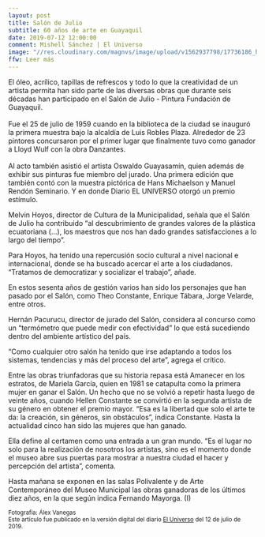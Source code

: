 ```yaml
---
layout: post
title: Salón de Julio
subtitle: 60 años de arte en Guayaquil
date: 2019-07-12 12:00:00
comment: Mishell Sánchez | El Universo
image: "//res.cloudinary.com/magnvs/image/upload/v1562937798/17736186_hp7y7m.jpg"
ffw: Leer más  
---
```

El óleo, acrílico, tapillas de refrescos y todo lo que la creatividad de un artista permita han sido parte de las diversas obras que durante seis décadas han participado en el Salón de Julio - Pintura Fundación de Guayaquil.<br /><br/>Fue el 25 de julio de 1959 cuando en la biblioteca de la ciudad se inauguró la primera muestra bajo la alcaldía de Luis Robles Plaza. Alrededor de 23 pintores concursaron por el primer lugar que finalmente tuvo como ganador a Lloyd Wulf con la obra Danzantes.<br /><br />Al acto también asistió el artista Oswaldo Guayasamín, quien además de exhibir sus pinturas fue miembro del jurado. Una primera edición que también contó con la muestra pictórica de Hans Michaelson y Manuel Rendón Seminario. Y en donde Diario EL UNIVERSO otorgó un premio estímulo.

Melvin Hoyos, director de Cultura de la Municipalidad, señala que el Salón de Julio ha contribuido “al descubrimiento de grandes valores de la plástica ecuatoriana (...), los maestros que nos han dado grandes satisfacciones a lo largo del tiempo”.

Para Hoyos, ha tenido una repercusión socio cultural a nivel nacional e internacional, donde se ha buscado acercar el arte a los ciudadanos. “Tratamos de democratizar y socializar el trabajo”, añade.  

En estos sesenta años de gestión varios han sido los personajes que han pasado por el Salón, como Theo Constante, Enrique Tábara, Jorge Velarde, entre otros.

Hernán Pacurucu, director de jurado del Salón, considera al concurso como un “termómetro que puede medir con efectividad” lo que está sucediendo dentro del ambiente artístico del país.

“Como cualquier otro salón ha tenido que irse adaptando a todos los sistemas, tendencias y más del proceso del arte”, agrega el crítico.

Entre las obras triunfadoras que su historia repasa está Amanecer en los estratos, de Mariela García, quien en 1981 se catapulta como la primera mujer en ganar el Salón. Un hecho que no se volvió a repetir hasta luego de veinte años, cuando Hellen Constante se convirtió en la segunda artista de su género en obtener el premio mayor. “Esa es la libertad que solo el arte te da: la creación, sin géneros, sin obstáculos”, indica Constante. Hasta la actualidad cinco han sido las mujeres que han ganado.

Ella define al certamen como una entrada a un gran mundo. “Es el lugar no solo para la realización de nosotros los artistas, sino es el momento donde el museo abre sus puertas para mostrar a nuestra ciudad el hacer y percepción del artista”, comenta.  

Hasta mañana se exponen en las salas Polivalente y de Arte Contemporáneo del Museo Municipal las obras ganadoras de los últimos diez años, en la que según indica Fernando Mayorga. (I)  


<small>Fotografía: Álex Vanegas<br />Este artículo fue publicado en la versión digital del diario [El Universo](//www.eluniverso.com/entretenimiento/2019/07/12/nota/7420740/salon-julio-60-anos-arte-guayaquil) del 12 de julio de 2019.</small>
